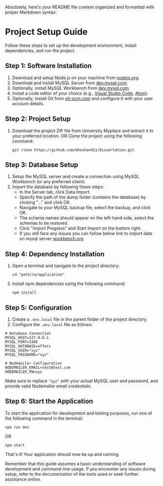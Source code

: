 Absolutely, here's your README file content organized and formatted with proper Markdown syntax:

# Project Setup Guide

Follow these steps to set up the development environment, install dependencies, and run the project.

## Step 1: Software Installation

1. Download and setup Node.js on your machine from [nodejs.org](https://nodejs.org/en/download).
2. Download and install MySQL Server from [dev.mysql.com](https://dev.mysql.com/downloads/mysql/).
3. Optionally, install MySQL Workbench from [dev.mysql.com](https://dev.mysql.com/downloads/workbench/).
4. Install a code editor of your choice (e.g., [Visual Studio Code](https://code.visualstudio.com/download), [Atom](https://atom.io/)).
5. Optionally, install Git from [git-scm.com](https://git-scm.com/downloads) and configure it with your user account details.

## Step 2: Project Setup

1. Download the project ZIP file from University Myplace and extract it to your preferred location.
   OR
   Clone the project using the following command:
   ```
   git clone https://github.com/bhushan911/Dissertation.git
   ```

## Step 3: Database Setup

1. Setup the MySQL server and create a connection using MySQL Workbench (or any preferred client).
2. Import the database by following these steps:
   - In the Server tab, click Data Import.
   - Specify the path of the dump folder (contains the database) by clicking "..." and click OK.
   - Navigate to your MySQL backup file, select the backup, and click OK.
   - The schema names should appear on the left-hand side, select the schemas to be restored.
   - Click "Import Progress" and Start Import on the bottom right.
   - If you still face any issues you can follow below link to import data on mysql server [workbench.org](https://dev.mysql.com/doc/workbench/en/wb-admin-export-import-management.html)

## Step 4: Dependency Installation

1. Open a terminal and navigate to the project directory:
   ```
   cd "path/to/application"
   ```
2. Install npm dependencies using the following command:
   ```
   npm install
   ```

## Step 5: Configuration

1. Create a `.env.local` file in the parent folder of the project directory.
2. Configure the `.env.local` file as follows:

```
# Database Connection
MYSQL_HOST=127.0.0.1
MYSQL_PORT=3306
MYSQL_DATABASE=offers
MYSQL_USER="xyz"
MYSQL_PASSWORD="xyz"

# Nodemailer Configuration
NODEMAILER_EMAIL=test@test.com
NODEMAILER_PW=xyz
```

Make sure to replace `"xyz"` with your actual MySQL user and password, and provide valid Nodemailer email credentials.

## Step 6: Start the Application

To start the application for development and testing purposes, run one of the following command in the terminal:

```
npm run dev
```

OR

```
npm start
```

That's it! Your application should now be up and running.

Remember that this guide assumes a basic understanding of software development and command-line usage. If you encounter any issues during setup, refer to the documentation of the tools used or seek further assistance online.
